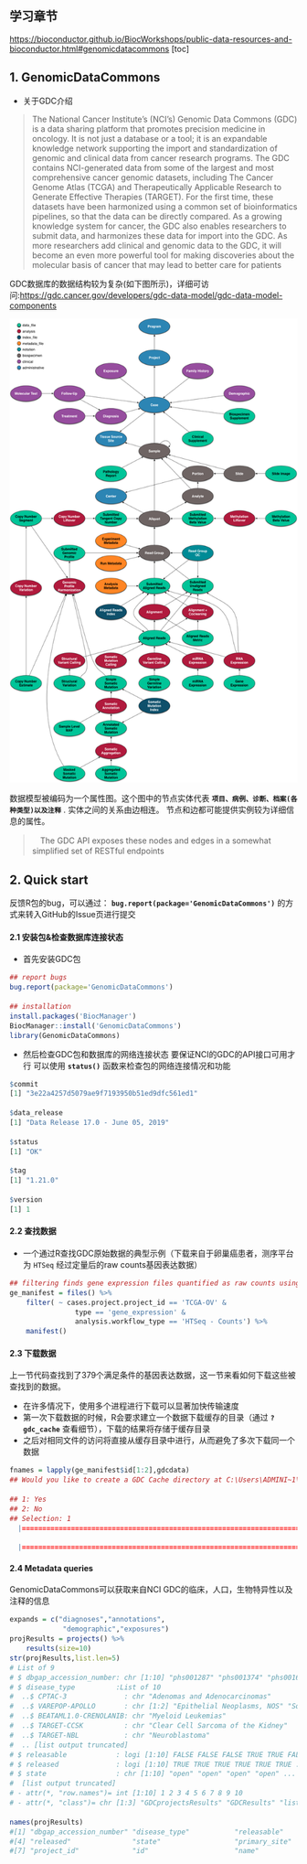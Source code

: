 ## 学习章节
https://bioconductor.github.io/BiocWorkshops/public-data-resources-and-bioconductor.html#genomicdatacommons
[toc]

## 1. GenomicDataCommons
+ 关于GDC介绍
> The National Cancer Institute’s (NCI’s) Genomic Data Commons (GDC) is a data sharing platform that promotes precision medicine in oncology. It is not just a database or a tool; it is an expandable knowledge network supporting the import and standardization of genomic and clinical data from cancer research programs. The GDC contains NCI-generated data from some of the largest and most comprehensive cancer genomic datasets, including The Cancer Genome Atlas (TCGA) and Therapeutically Applicable Research to Generate Effective Therapies (TARGET). For the first time, these datasets have been harmonized using a common set of bioinformatics pipelines, so that the data can be directly compared. As a growing knowledge system for cancer, the GDC also enables researchers to submit data, and harmonizes these data for import into the GDC. As more researchers add clinical and genomic data to the GDC, it will become an even more powerful tool for making discoveries about the molecular basis of cancer that may lead to better care for patients

GDC数据库的数据结构较为复杂(如下图所示)，详细可访问:https://gdc.cancer.gov/developers/gdc-data-model/gdc-data-model-components

![gdc](https://github.com/Candlelight-XYJ/Bioinformatics-1000days/blob/master/day14/gdc.png)

数据模型被编码为一个属性图。这个图中的节点实体代表 **`项目、病例、诊断、档案(各种类型)以及注释`** . 实体之间的关系由边相连。 节点和边都可能提供实例较为详细信息的属性。

>　The GDC API exposes these nodes and edges in a somewhat simplified set of RESTful endpoints

## 2. Quick start
反馈R包的bug，可以通过： **`bug.report(package='GenomicDataCommons')`** 的方式来转入GitHub的Issue页进行提交

#### 2.1 安装包&检查数据库连接状态
+ 首先安装GDC包
```r
## report bugs
bug.report(package='GenomicDataCommons') 

## installation
install.packages('BiocManager')
BiocManager::install('GenomicDataCommons')
library(GenomicDataCommons)
```
+ 然后检查GDC包和数据库的网络连接状态
要保证NCI的GDC的API接口可用才行
可以使用 **`status()`** 函数来检查包的网络连接情况和功能
```r
$commit
[1] "3e22a4257d5079ae9f7193950b51ed9dfc561ed1"

$data_release
[1] "Data Release 17.0 - June 05, 2019"

$status
[1] "OK"

$tag
[1] "1.21.0"

$version
[1] 1
```

#### 2.2 查找数据
+ 一个通过R查找GDC原始数据的典型示例（下载来自于卵巢癌患者，测序平台为 `HTSeq` 经过定量后的raw counts基因表达数据）
```r
## filtering finds gene expression files quantified as raw counts using HTSeq from ovarian cancer patients
ge_manifest = files() %>%
    filter( ~ cases.project.project_id == 'TCGA-OV' &
                type == 'gene_expression' &
                analysis.workflow_type == 'HTSeq - Counts') %>%
    manifest()
```

#### 2.3 下载数据
上一节代码查找到了379个满足条件的基因表达数据，这一节来看如何下载这些被查找到的数据。
+ 在许多情况下，使用多个进程进行下载可以显著加快传输速度
+ 第一次下载数据的时候，R会要求建立一个数据下载缓存的目录（通过 **`?gdc_cache`** 查看细节），下载的结果将存储于缓存目录
+ 之后对相同文件的访问将直接从缓存目录中进行，从而避免了多次下载同一个数据

```r
fnames = lapply(ge_manifest$id[1:2],gdcdata)
## Would you like to create a GDC Cache directory at C:\Users\ADMINI~1\AppData\Local\GenomicDataCommons\GenomicDataCommons\Cache 

## 1: Yes
## 2: No
## Selection: 1
  |============================================================================================| 100%

  |============================================================================================| 100%
```

#### 2.4 Metadata queries
GenomicDataCommons可以获取来自NCI GDC的临床，人口，生物特异性以及注释的信息

```r
expands = c("diagnoses","annotations",
             "demographic","exposures")
projResults = projects() %>%
    results(size=10)
str(projResults,list.len=5)
# List of 9
# $ dbgap_accession_number: chr [1:10] "phs001287" "phs001374" "phs001628" "phs000466" ...
# $ disease_type          :List of 10
#  ..$ CPTAC-3              : chr "Adenomas and Adenocarcinomas"
#  ..$ VAREPOP-APOLLO       : chr [1:2] "Epithelial Neoplasms, NOS" "Squamous Cell Neoplasms"
#  ..$ BEATAML1.0-CRENOLANIB: chr "Myeloid Leukemias"
#  ..$ TARGET-CCSK          : chr "Clear Cell Sarcoma of the Kidney"
#  ..$ TARGET-NBL           : chr "Neuroblastoma"
#  .. [list output truncated]
# $ releasable            : logi [1:10] FALSE FALSE FALSE TRUE TRUE FALSE ...
# $ released              : logi [1:10] TRUE TRUE TRUE TRUE TRUE TRUE ...
# $ state                 : chr [1:10] "open" "open" "open" "open" ...
#  [list output truncated]
# - attr(*, "row.names")= int [1:10] 1 2 3 4 5 6 7 8 9 10
# - attr(*, "class")= chr [1:3] "GDCprojectsResults" "GDCResults" "list"

names(projResults)
#[1] "dbgap_accession_number" "disease_type"           "releasable"            
#[4] "released"               "state"                  "primary_site"          
#[7] "project_id"             "id"                     "name"   


```






